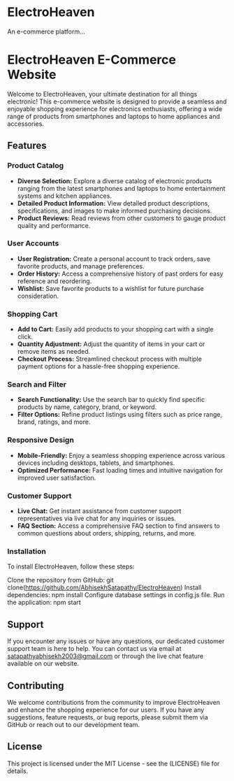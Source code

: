 # ElectroHeaven
An e-commerce platform...
# ElectroHeaven E-Commerce Website

Welcome to ElectroHeaven, your ultimate destination for all things electronic! This e-commerce website is designed to provide a seamless and enjoyable shopping experience for electronics enthusiasts, offering a wide range of products from smartphones and laptops to home appliances and accessories.

## Features

### Product Catalog
- **Diverse Selection:** Explore a diverse catalog of electronic products ranging from the latest smartphones and laptops to home entertainment systems and kitchen appliances.
- **Detailed Product Information:** View detailed product descriptions, specifications, and images to make informed purchasing decisions.
- **Product Reviews:** Read reviews from other customers to gauge product quality and performance.

### User Accounts
- **User Registration:** Create a personal account to track orders, save favorite products, and manage preferences.
- **Order History:** Access a comprehensive history of past orders for easy reference and reordering.
- **Wishlist:** Save favorite products to a wishlist for future purchase consideration.

### Shopping Cart
- **Add to Cart:** Easily add products to your shopping cart with a single click.
- **Quantity Adjustment:** Adjust the quantity of items in your cart or remove items as needed.
- **Checkout Process:** Streamlined checkout process with multiple payment options for a hassle-free shopping experience.

### Search and Filter
- **Search Functionality:** Use the search bar to quickly find specific products by name, category, brand, or keyword.
- **Filter Options:** Refine product listings using filters such as price range, brand, ratings, and more.

### Responsive Design
- **Mobile-Friendly:** Enjoy a seamless shopping experience across various devices including desktops, tablets, and smartphones.
- **Optimized Performance:** Fast loading times and intuitive navigation for improved user satisfaction.

### Customer Support
- **Live Chat:** Get instant assistance from customer support representatives via live chat for any inquiries or issues.
- **FAQ Section:** Access a comprehensive FAQ section to find answers to common questions about orders, shipping, returns, and more.

### Installation
To install ElectroHeaven, follow these steps:

Clone the repository from GitHub: git clone(https://github.com/AbhisekhSatapathy/ElectroHeaven)
Install dependencies: npm install
Configure database settings in config.js file.
Run the application: npm start

## Support

If you encounter any issues or have any questions, our dedicated customer support team is here to help. You can contact us via email at satapathyabhisekh2003@gmail.com or through the live chat feature available on our website.

## Contributing

We welcome contributions from the community to improve ElectroHeaven and enhance the shopping experience for our users. If you have any suggestions, feature requests, or bug reports, please submit them via GitHub or reach out to our development team.

## License

This project is licensed under the MIT License - see the (LICENSE) file for details.
